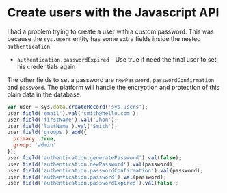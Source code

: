# Create users with the Javascript API

I had a problem trying to create a user with a custom password. This was
because the `sys.users` entity has some extra fields inside the nested
`authentication`.

- `authentication.passwordExpired` - Use true if need the final user to
  set his credentials again

The other fields to set a password are `newPassword`,
`passwordConfirmation` and `password`. The platform will handle the
encryption and protection of this plain data in the database.

```js
var user = sys.data.createRecord('sys.users');
user.field('email').val('smith@hello.com');
user.field('firstName').val('Jhon');
user.field('lastName').val('Smith');
user.field('groups').add({
  primary: true,
  group: 'admin'
});
user.field('authentication.generatePassword').val(false);
user.field('authentication.newPassword').val(password);
user.field('authentication.passwordConfirmation').val(password);
user.field('authentication.password').val(password);
user.field('authentication.passwordExpired').val(false);
```
